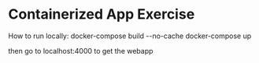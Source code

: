 # Containerized App Exercise

How to run locally: 
docker-compose build --no-cache
docker-compose up

then go to localhost:4000 to get the webapp